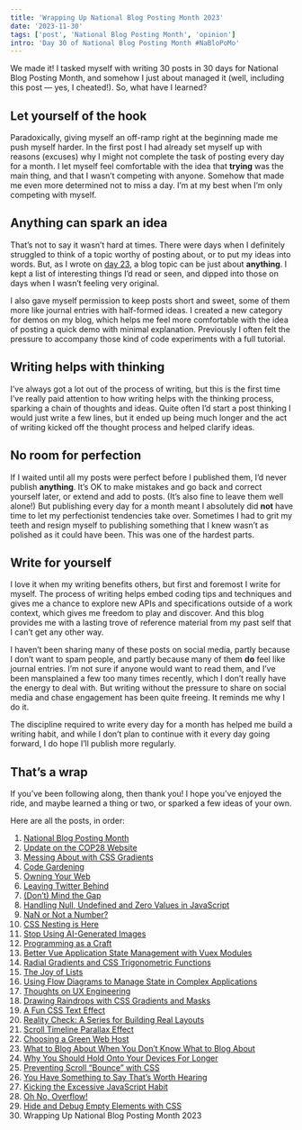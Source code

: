 ```yaml
---
title: 'Wrapping Up National Blog Posting Month 2023'
date: '2023-11-30'
tags: ['post', 'National Blog Posting Month', 'opinion']
intro: 'Day 30 of National Blog Posting Month #NaBloPoMo'
---
```


We made it! I tasked myself with writing 30 posts in 30 days for National Blog Posting Month, and somehow I just about managed it (well, including this post — yes, I cheated!). So, what have I learned?

## Let yourself of the hook

Paradoxically, giving myself an off-ramp right at the beginning made me push myself harder. In the first post I had already set myself up with reasons (excuses) why I might not complete the task of posting every day for a month. I let myself feel comfortable with the idea that **trying** was the main thing, and that I wasn’t competing with anyone. Somehow that made me even more determined not to miss a day. I’m at my best when I’m only competing with myself.

## Anything can spark an idea

That’s not to say it wasn’t hard at times. There were days when I definitely struggled to think of a topic worthy of posting about, or to put my ideas into words. But, as I wrote on [day 23](https://css-irl.info/what-to-blog-about-when-you-dont-know-what-to-blog-about/), a blog topic can be just about **anything**. I kept a list of interesting things I’d read or seen, and dipped into those on days when I wasn’t feeling very original.

I also gave myself permission to keep posts short and sweet, some of them more like journal entries with half-formed ideas. I created a new category for demos on my blog, which helps me feel more comfortable with the idea of posting a quick demo with minimal explanation. Previously I often felt the pressure to accompany those kind of code experiments with a full tutorial.

## Writing helps with thinking

I’ve always got a lot out of the process of writing, but this is the first time I’ve really paid attention to how writing helps with the thinking process, sparking a chain of thoughts and ideas. Quite often I’d start a post thinking I would just write a few lines, but it ended up being much longer and the act of writing kicked off the thought process and helped clarify ideas.

## No room for perfection

If I waited until all my posts were perfect before I published them, I’d never publish **anything**. It’s OK to make mistakes and go back and correct yourself later, or extend and add to posts. (It’s also fine to leave them well alone!) But publishing every day for a month meant I absolutely did **not** have time to let my perfectionist tendencies take over. Sometimes I had to grit my teeth and resign myself to publishing something that I knew wasn’t as polished as it could have been. This was one of the hardest parts.

## Write for yourself

I love it when my writing benefits others, but first and foremost I write for myself. The process of writing helps embed coding tips and techniques and gives me a chance to explore new APIs and specifications outside of a work context, which gives me freedom to play and discover. And this blog provides me with a lasting trove of reference material from my past self that I can’t get any other way.

I haven’t been sharing many of these posts on social media, partly because I don’t want to spam people, and partly because many of them **do** feel like journal entries. I’m not sure if anyone would want to read them, and I’ve been mansplained a few too many times recently, which I don’t really have the energy to deal with. But writing without the pressure to share on social media and chase engagement has been quite freeing. It reminds me why I do it.

The discipline required to write every day for a month has helped me build a writing habit, and while I don’t plan to continue with it every day going forward, I do hope I’ll publish more regularly.

## That’s a wrap

If you’ve been following along, then thank you! I hope you’ve enjoyed the ride, and maybe learned a thing or two, or sparked a few ideas of your own.

Here are all the posts, in order:

1. [National Blog Posting Month](/national-blog-posting-month/)
2. [Update on the COP28 Website](/update-on-the-cop28-website/)
3. [Messing About with CSS Gradients](/messing-about-with-css-gradients/)
4. [Code Gardening](/code-gardening/)
5. [Owning Your Web](/owning-your-web/)
6. [Leaving Twitter Behind](/leaving-twitter-behind/)
7. [(Don’t) Mind the Gap](/dont-mind-the-gap/)
8. [Handling Null, Undefined and Zero Values in JavaScript](/handling-null-undefined-and-zero-values-in-javascript/)
9. [NaN or Not a Number?](/nan-or-not-a-number/)
10. [CSS Nesting is Here](/css-nesting-is-here/)
11. [Stop Using AI-Generated Images](/stop-using-ai-generated-images/)
12. [Programming as a Craft](/programming-as-a-craft/)
13. [Better Vue Application State Management with Vuex Modules](/better-vue-application-state-management-with-vuex-modules/)
14. [Radial Gradients and CSS Trigonometric Functions](/radial-gradients-and-css-trigonometric-functions/)
15. [The Joy of Lists](/the-joy-of-lists/)
16. [Using Flow Diagrams to Manage State in Complex Applications](/using-flow-diagrams-to-manage-state/)
17. [Thoughts on UX Engineering](/thoughts-on-ux-engineering/)
18. [Drawing Raindrops with CSS Gradients and Masks](/drawing-raindrops-with-css-gradients-and-masks/)
19. [A Fun CSS Text Effect](/a-fun-css-text-effect/)
20. [Reality Check: A Series for Building Real Layouts](/reality-check-a-series-for-building-real-layouts/)
21. [Scroll Timeline Parallax Effect](/scroll-timeline-parallax-effect/)
22. [Choosing a Green Web Host](/choosing-a-green-web-host/)
23. [What to Blog About When You Don’t Know What to Blog About](/what-to-blog-about-when-you-dont-know-what-to-blog-about/)
24. [Why You Should Hold Onto Your Devices For Longer](/why-you-should-hold-onto-your-devices-for-longer/)
25. [Preventing Scroll “Bounce” with CSS](/preventing-overscroll-bounce-with-css/)
26. [You Have Something to Say That’s Worth Hearing](/you-have-something-to-say-thats-worth-hearing/)
27. [Kicking the Excessive JavaScript Habit](/kicking-the-excessive-javascript-habit/)
28. [Oh No, Overflow!](/oh-no-overflow/)
29. [Hide and Debug Empty Elements with CSS](/hide-and-debug-empty-elements-with-css/)
30. Wrapping Up National Blog Posting Month 2023

